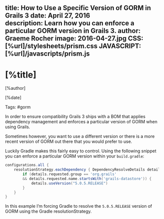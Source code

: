 title: How to Use a Specific Version of GORM in Grails 3
date: April 27, 2016  
description: Learn how you can enforce a particular GORM version in Grails 3.
author: Graeme Rocher
image: 2016-04-27.jpg
CSS: [%url]/stylesheets/prism.css
JAVASCRIPT: [%url]/javascripts/prism.js
---

# [%title]

[%author]

[%date] 

Tags: #gorm

In order to ensure compatibility Grails 3 ships with a BOM that applies dependency management and enforces a particular version of GORM when using Grails.

Sometimes however, you want to use a different version or there is a more recent version of GORM out there that you would prefer to use.

Luckily Gradle makes this fairly easy to control. Using the following snippet you can enforce a particular GORM version within your `build.gradle`:

```groovy
configurations.all {
    resolutionStrategy.eachDependency { DependencyResolveDetails details ->
        if (details.requested.group == 'org.grails' 
        && details.requested.name.startsWith('grails-datastore')) {
            details.useVersion("5.0.5.RELEASE")
        }
    }        
}
```

In this example I’m forcing Gradle to resolve the `5.0.5.RELEASE` version of GORM using the Gradle resolutionStrategy.

